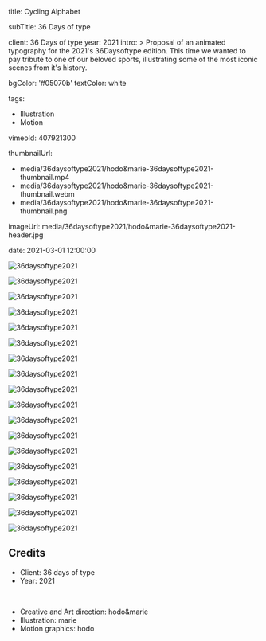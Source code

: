 title: Cycling Alphabet

subTitle: 36 Days of type

client: 36 Days of type
year: 2021
intro: >
  Proposal of an animated typography for the 2021's 36Daysoftype edition. This time we wanted to pay tribute to one of our beloved sports, illustrating some of the most iconic scenes from it's history.

bgColor: '#05070b'
textColor: white

tags:
  - Illustration
  - Motion

vimeoId: 407921300

thumbnailUrl:
  - media/36daysoftype2021/hodo&marie-36daysoftype2021-thumbnail.mp4
  - media/36daysoftype2021/hodo&marie-36daysoftype2021-thumbnail.webm
  - media/36daysoftype2021/hodo&marie-36daysoftype2021-thumbnail.png

imageUrl: media/36daysoftype2021/hodo&marie-36daysoftype2021-header.jpg

date: 2021-03-01 12:00:00



<div class="gallery gallery-3">

![36daysoftype2021](/media/36daysoftype2021/hodo&marie-36daysoftype2021-01.png)

![36daysoftype2021](/media/36daysoftype2021/hodo&marie-36daysoftype2021-02.png)

![36daysoftype2021](/media/36daysoftype2021/hodo&marie-36daysoftype2021-03.png)

</div>


<div class="gallery gallery-3">

![36daysoftype2021](/media/36daysoftype2021/hodo&marie-36daysoftype2021-04.png)

![36daysoftype2021](/media/36daysoftype2021/hodo&marie-36daysoftype2021-05.png)

![36daysoftype2021](/media/36daysoftype2021/hodo&marie-36daysoftype2021-06.png)

</div>


<div class="gallery gallery-3">

![36daysoftype2021](/media/36daysoftype2021/hodo&marie-36daysoftype2021-07.png)

![36daysoftype2021](/media/36daysoftype2021/hodo&marie-36daysoftype2021-08.png)

![36daysoftype2021](/media/36daysoftype2021/hodo&marie-36daysoftype2021-09.png)

</div>


<div class="gallery gallery-3">

![36daysoftype2021](/media/36daysoftype2021/hodo&marie-36daysoftype2021-10.png)

![36daysoftype2021](/media/36daysoftype2021/hodo&marie-36daysoftype2021-11.png)

![36daysoftype2021](/media/36daysoftype2021/hodo&marie-36daysoftype2021-12.png)

</div>


<div class="gallery gallery-3">

![36daysoftype2021](/media/36daysoftype2021/hodo&marie-36daysoftype2021-13.jpg)

![36daysoftype2021](/media/36daysoftype2021/hodo&marie-36daysoftype2021-14.jpg)

![36daysoftype2021](/media/36daysoftype2021/hodo&marie-36daysoftype2021-15.jpg)

</div>


<div class="gallery gallery-3">

![36daysoftype2021](/media/36daysoftype2021/hodo&marie-36daysoftype2021-16.jpeg)

![36daysoftype2021](/media/36daysoftype2021/hodo&marie-36daysoftype2021-17.png)

![36daysoftype2021](/media/36daysoftype2021/hodo&marie-36daysoftype2021-18.jpeg)

</div>



## Credits

* Client: 36 days of type
* Year: 2021  
  
<br>

* Creative and Art direction: hodo&marie
* Illustration: marie
* Motion graphics: hodo